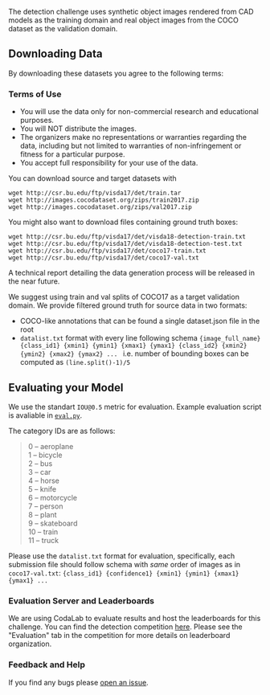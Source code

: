 The detection challenge uses synthetic object images rendered from CAD models as the training domain and real object images from the COCO dataset as the validation domain.

## Downloading Data

By downloading these datasets you agree to the following terms:

### Terms of Use
- You will use the data only for non-commercial research and educational purposes.
- You will NOT distribute the images.
- The organizers make no representations or warranties regarding the data, including but not limited to warranties of non-infringement or fitness for a particular purpose.
- You accept full responsibility for your use of the data.

You can download source and target datasets with 
    
    wget http://csr.bu.edu/ftp/visda17/det/train.tar
    wget http://images.cocodataset.org/zips/train2017.zip
    wget http://images.cocodataset.org/zips/val2017.zip
    
You might also want to download files containing ground truth boxes:

    wget http://csr.bu.edu/ftp/visda17/det/visda18-detection-train.txt
    wget http://csr.bu.edu/ftp/visda17/det/visda18-detection-test.txt
    wget http://csr.bu.edu/ftp/visda17/det/coco17-train.txt
    wget http://csr.bu.edu/ftp/visda17/det/coco17-val.txt

A technical report detailing the data generation process will be released in the near future. 

We suggest using train and val splits of COCO17 as a target validation domain. We provide filtered ground truth for source data in two formats: 

- COCO-like annotations that can be found a single dataset.json file in the root
- `datalist.txt` format with every line following schema `{image_full_name} {class_id1} {xmin1} {ymin1} {xmax1} {ymax1} {class_id2} {xmin2} {ymin2} {xmax2} {ymax2} ... ` i.e. number of bounding boxes can be computed as `(line.split()-1)/5`

<!---
## Baselines and Rules

We have several baseline models with data readers in the [`/model`](model) folder. Each model has a short README on how to run it.

- "Adversarial Discriminative Domain Adaptation" (ADDA) with LeNet and VGG16 in Tensorflow [`arxiv`](https://arxiv.org/abs/1702.05464)
- "Learning Transferable Features with Deep Adaptation Networks" (DAN) with Alexnet in Caffe [`arxiv`](https://arxiv.org/pdf/1502.02791)
- "Deep CORAL: Correlation Alignment for Deep Domain Adaptation" with Alexnet in Caffe [`arxiv`](https://arxiv.org/abs/1607.01719)

Please refer to the [challenge rules](http://ai.bu.edu/visda-2017/) for specific guidelines your method must follow.
-->

## Evaluating your Model

We use the standart `IOU@0.5` metric for evaluation. Example evaluation script is avaliable in [`eval.py`](eval.py).

The category IDs are as follows:
> 0 – aeroplane  
> 1 – bicycle  
> 2 – bus  
> 3 – car  
> 4 – horse  
> 5 – knife  
> 6 – motorcycle  
> 7 – person  
> 8 – plant  
> 9 – skateboard  
> 10 – train  
> 11 – truck 
 
Please use the `datalist.txt` format for evaluation, specifically, each submission file should follow schema with *same* order of images as in `coco17-val.txt`: `{class_id1} {confidence1} {xmin1} {ymin1} {xmax1} {ymax1} ...`  

### Evaluation Server and Leaderboards
 
We are using CodaLab to evaluate results and host the leaderboards for this challenge. You can find the detection competition [here](#). Please see the "Evaluation" tab in the competition for more details on leaderboard organization. 

### Feedback and Help
If you find any bugs please [open an issue](https://github.com/VisionLearningGroup/visda-2018-public/issues).


